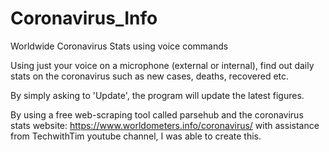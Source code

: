 # Coronavirus_Info
Worldwide Coronavirus Stats using voice commands

Using just your voice on a microphone (external or internal), find out daily stats on the coronavirus such as new cases, deaths, recovered etc.

By simply asking to 'Update', the program will update the latest figures.

By using a free web-scraping tool called parsehub and the coronavirus stats website: https://www.worldometers.info/coronavirus/
with assistance from TechwithTim youtube channel, I was able to create this.
